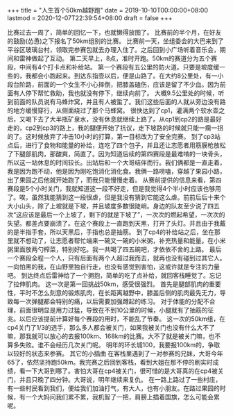 +++
title = "人生首个50km越野跑"
date = 2019-10-10T00:00:00+08:00
lastmod = 2020-12-07T22:39:54+08:00
draft = false
+++

比赛过去一周了，简单的回忆一下，也就懒得放图了。
比赛前的半个月，在好友的鼓励(怂恿)之下报名了50km组别的比赛。
比赛前一天，坐组委会的大巴来到了平谷区玻璃台村，领取完参赛包就去办理入住了。之后回到小广场听着音乐会，期间和雷神做起了互动。
第二天早上，8点，准时开跑。50km的赛道分为五个赛段，中间有4个打卡点和补给站。
第一个赛段有五公里的防火道。只要是坡度缓一些的，我都会小跑起来。到达东指壶以后，便是山路了。在大约8公里处，有一小段台阶路，前面的一个女生不小心摔倒，把膝盖磕伤，应该是留了不少血。因为前面有人停下帮忙救助，我也就没有停下，继续向前了。
大概9.5公里处的时候，听到前面的队员说有马蜂炸窝，并且有人被蜇了。我们这些后面的人就从旁边没有路的地方缓慢穿行，从侧面绕过了那个马蜂窝。
很快达到了cp1，灌满两个软水壶之后，又喝下去了大半瓶矿泉水，没有休息就继续上路了。从cp1到cp2的路是最好走的，cp2到cp3的路上，我的腿便开始了抗议，走下坡路的时候就只能一瘸一拐的了。这时候放弃了冲击10小时的打算，第一目标改为了安全完赛。
到了cp3站点后，进行了食物和能量的补给，连吃了四个包子，并且还让志愿者用筋膜枪放松了下腿部肌肉，那酸爽，简直了。因为知道后续的第四赛段是最难啃的一块骨头，所以这一站休息的时间较长。出站后和一个大哥结伴而行。我们俩都是一直走着，我是因为跑不动，他是因为刚吃饱消化消化食。我俩一路唠嗑，穿越了果园小路，出了果园之后他就开始跑了，而我只能慢慢走着。
从赛前提供的信息来看，第四赛段是5个小时关门，我就知道这一段不好走，但是我觉得4个半小时应该也够用了。唉，虽然我能猜到这一段很虐，但是我没有猜到它能这么虐。前前后后十来个大小山头，除了上坡就是下坡，并且坡度多数很陡峭。身边的队友至少说了四五次“这应该是最后一个上坡了，剩下的就是下坡了”，一次次的燃起希望，一次次的失望。都差点要崩溃了。在这个赛段上一直跑到天黑，打开了头灯。并且由于我戴的是半指手套，所以天黑后，手指也总是抽筋。
到了cp4的补给站之后，坐在那里就不想动了，让志愿者帮忙端来一碗又一碗的小米粥，补充热量和能量。在小米粥里面放两勺榨菜，特别好吃。我一共喝了四五碗吧，才依依不舍的上路。
最后一个赛段全程一个人，只有后面有两个人超过我而去，就再也没有碰到过其它人。一向怕黑的我，在山野里独自行走，也没有感觉到害怕，这或许就是专注的力量吧。
到达终点后雷神给了一个拥抱，简单的吃了点补给，就回客栈睡觉了。忘记了拉伸肌肉。
这一次是第一回挑战50km，感受很强烈。
首先是腿部肌肉的重要性，平时不怎么刻意的锻炼肌肉，在长距离越野中，膝盖后侧的肌肉最先无力，导致每一次弹腿都会特别的痛，以后需要加强蹲起的练习。
对于体能的分配不合理，前面很明显是用力过猛，导致在不到10公里的时候，小腿就有了抽筋的征兆。以后应该提前计算好每个赛段的用时，不能乱了节奏。
这一次的50km组，在cp4关门了1/3的选手，那么多人都会被关门，如果我被关门也没有什么大不了嘛，那我就可以放心的去报100km、168km的比赛。大不了就是被关门嘛，也不算多失败。谁不会经历几次关门呢。
明年的环长城100，我要报100km的，争取以较好的状态来参赛。
其它的小插曲
在客栈里遇到了一对参赛的兄妹，大哥今年65了，依然坚持跑50km。我完赛之后回到客栈，看到大姐在那不停的刷实时成绩，看一下大哥到哪了。害怕大哥在cp4被关门，很可惜的是大哥真的在cp4被关门，并且只晚了四分钟。大哥说，明年继续来复仇。
在一路上路过了一些村庄，有一些村民看到我们，便给我们加油打气，有大人，也有小朋友。在路过果园的时候，有一个大妈问我们累不累，我机智了一把，肩膀上插着国旗，怎么可能会累呢。